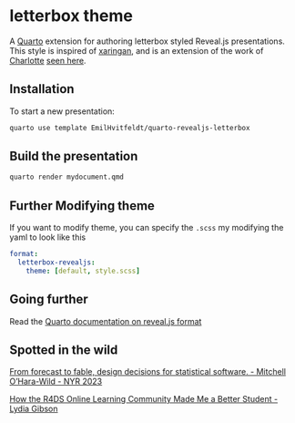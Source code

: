 # letterbox theme

A [Quarto](https://quarto.org) extension for authoring letterbox styled Reveal.js presentations. This style is inspired of [xaringan](https://slides.yihui.org/xaringan/), and is an extension of the work of [Charlotte](https://twitter.com/charliejhadley) [seen here](https://www.visibledata.co.uk/posts/2022-08-04_how-i-learned-to-stop-replicating-everything-from-xaringan-and-love-quarto/).

## Installation

To start a new presentation:

``` bash
quarto use template EmilHvitfeldt/quarto-revealjs-letterbox
```

## Build the presentation

``` bash
quarto render mydocument.qmd
```

## Further Modifying theme

If you want to modify theme, you can specify the `.scss` my modifying the yaml to look like this

```yaml
format: 
  letterbox-revealjs:
    theme: [default, style.scss]
```

## Going further

Read the [Quarto documentation on reveal.js format](https://quarto.org/docs/presentations/revealjs/)

## Spotted in the wild

[From forecast to fable, design decisions for statistical software. - Mitchell O’Hara-Wild - NYR 2023](https://slides.mitchelloharawild.com/nyr2023/)

[How the R4DS Online Learning Community Made Me a Better Student -
Lydia Gibson](https://lgibson7.quarto.pub/how-the-r4ds-online-learning-community-made-me-a-better-student/#/title-slide)
